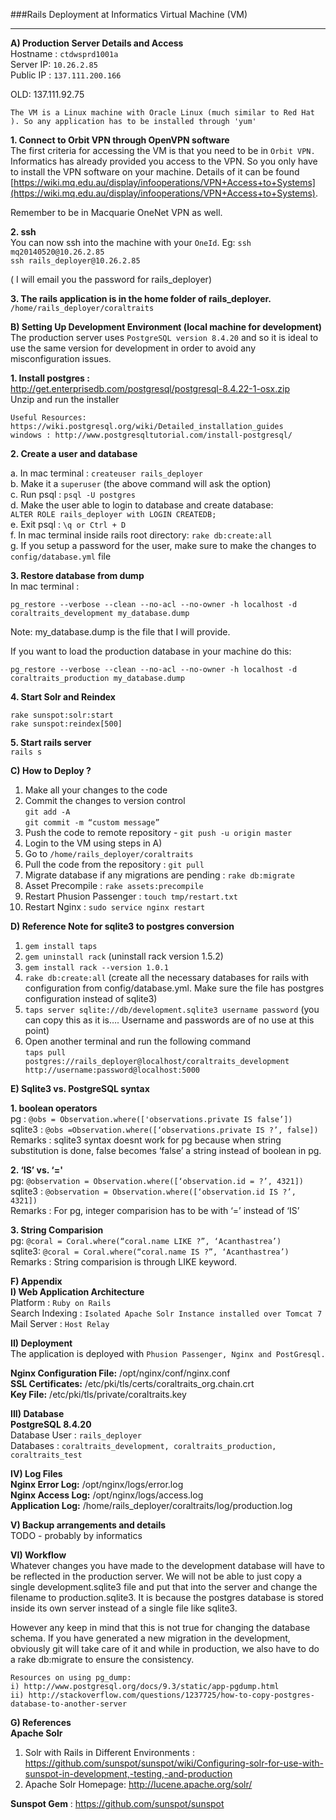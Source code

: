 ###Rails Deployment at Informatics Virtual Machine (VM)
***
 
**A) Production Server Details and Access**  
Hostname : `ctdwsprd1001a`  
Server IP: `10.26.2.85`  
Public IP : `137.111.200.166`  

OLD: 137.111.92.75


	The VM is a Linux machine with Oracle Linux (much similar to Red Hat ). So any application has to be installed through 'yum'  

**1. Connect to Orbit VPN through OpenVPN software**  
The first criteria for accessing the VM is that you need to be in `Orbit VPN.` Informatics has already provided you access to the VPN. So you only have to install the VPN software  on your machine. Details of it can be found [https://wiki.mq.edu.au/display/infooperations/VPN+Access+to+Systems](https://wiki.mq.edu.au/display/infooperations/VPN+Access+to+Systems).  
 
Remember to be in Macquarie OneNet VPN as well.  
 
**2. ssh**  
You can now ssh into the machine with your `OneId`. Eg:
``ssh mq20140520@10.26.2.85``  
``ssh rails_deployer@10.26.2.85``
 
( I will email you the password for rails_deployer)
 
**3. The rails application is in the home folder of rails_deployer.**  
`/home/rails_deployer/coraltraits`
 
  
**B) Setting Up Development Environment (local machine for development)**  
The production server uses `PostgreSQL version 8.4.20` and so it is ideal to use the same version for development in order to avoid any misconfiguration issues.    

**1. Install postgres :**  
http://get.enterprisedb.com/postgresql/postgresql-8.4.22-1-osx.zip  
Unzip and run the installer  

	Useful Resources:  
	https://wiki.postgresql.org/wiki/Detailed_installation_guides
	windows : http://www.postgresqltutorial.com/install-postgresql/
 
**2. Create a user and database**  

a. In mac terminal : `createuser rails_deployer`  
b. Make it a `superuser` (the above command will ask the option)  
c. Run psql : `psql -U postgres`  
d. Make the user able to login to database and create database:    
	`ALTER ROLE rails_deployer with LOGIN CREATEDB;`  
e. Exit psql : `\q or Ctrl + D`  
f. In mac terminal inside rails root directory: `rake db:create:all`  
g. If you setup a password for the user, make sure to make the changes to `config/database.yml` file  

**3. Restore database from dump**  
In mac terminal :  

	pg_restore --verbose --clean --no-acl --no-owner -h localhost -d coraltraits_development my_database.dump   

Note: my_database.dump is the file that I will provide.  

If you want to load the production database in your machine do this:

	pg_restore --verbose --clean --no-acl --no-owner -h localhost -d coraltraits_production my_database.dump 

**4. Start Solr and Reindex**  
	
	rake sunspot:solr:start
	rake sunspot:reindex[500]

**5. Start rails server**  
`rails s`

**C) How to Deploy ?**  

1. Make all your changes to the code  
2. Commit the changes to version control  
	`git add -A`  
	`git commit -m “custom message”`  
3. Push the code to remote repository - `git push -u origin master`
4. Login to the VM using steps in A)
5. Go to `/home/rails_deployer/coraltraits`
6. Pull the code from the repository : `git pull`
7. Migrate database if any migrations are pending : `rake db:migrate`
8. Asset Precompile : `rake assets:precompile`
9. Restart Phusion Passenger : `touch tmp/restart.txt`
10. Restart Nginx : `sudo service nginx restart`


**D) Reference Note for sqlite3 to postgres conversion**  

1. `gem install taps`
2. `gem uninstall rack` (uninstall rack version 1.5.2)
3. `gem install rack --version 1.0.1`
4. `rake db:create:all` (create all the necessary databases for rails with configuration from config/database.yml. Make sure the file has postgres configuration instead of sqlite3)
5. `taps server sqlite://db/development.sqlite3 username password` (you can copy this as it is…. Username and passwords are of no use at this point)
6. Open another terminal and run the following command  
`taps pull postgres://rails_deployer@localhost/coraltraits_development http://username:password@localhost:5000`
 

**E) Sqlite3 vs. PostgreSQL syntax**  

**1. boolean operators**  
pg : `@obs = Observation.where(['observations.private IS false’])`  
sqlite3 : `@obs =Observation.where([‘observations.private IS ?’, false])`  
Remarks : sqlite3 syntax doesnt work for pg because when string substitution is done, false becomes ‘false’ a string instead of boolean in pg.  

**2. ‘IS’ vs. ‘='**   
pg: `@observation = Observation.where([‘observation.id = ?’, 4321])`  
sqlite3 : `@observation = Observation.where([‘observation.id IS ?’, 4321])`  
Remarks : For pg, integer comparision has to be with ‘=’ instead of ‘IS’  

**3. String Comparision**  
pg: `@coral = Coral.where(“coral.name LIKE ?”, ‘Acanthastrea’)`  
sqlite3: `@coral = Coral.where(“coral.name IS ?”, ‘Acanthastrea’)`  
Remarks : String comparision is through LIKE keyword.


**F) Appendix**   
**I) Web Application Architecture**  
Platform : `Ruby on Rails`  
Search Indexing : `Isolated Apache Solr Instance installed over Tomcat 7`  
Mail Server : `Host Relay`  

**II) Deployment**  
The application is deployed with `Phusion Passenger, Nginx and PostGresql.`  

**Nginx Configuration File:** /opt/nginx/conf/nginx.conf  
**SSL Certificates:**  /etc/pki/tls/certs/coraltraits_org.chain.crt  
**Key File:** /etc/pki/tls/private/coraltraits.key  

**III) Database**  
**PostgreSQL 8.4.20**  
Database User : `rails_deployer`  
Databases : `coraltraits_development, coraltraits_production, coraltraits_test`  


**IV) Log Files**  
**Nginx Error Log:** /opt/nginx/logs/error.log  
**Nginx Access Log:** /opt/nginx/logs/access.log  
**Application Log:** /home/rails_deployer/coraltraits/log/production.log  

**V) Backup arrangements and details**  
TODO - probably by informatics  


**VI) Workflow**  
Whatever changes you have made to the development database will have to be reflected in the production server. We will not be able to just copy a single development.sqlite3 file and put that into the server and change the filename to production.sqlite3. It is because the postgres database is stored inside its own server instead of a single file like sqlite3. 
 
However any keep in mind that this is not true for changing the database schema. If you have generated a new migration in the development, obviously git will take care of it and while in production, we also have to do a rake db:migrate to ensure the consistency.
 
	Resources on using pg_dump:
	i) http://www.postgresql.org/docs/9.3/static/app-pgdump.html
	ii) http://stackoverflow.com/questions/1237725/how-to-copy-postgres-database-to-another-server
 

**G) References**  
**Apache Solr**  

1. Solr with Rails in Different Environments : https://github.com/sunspot/sunspot/wiki/Configuring-solr-for-use-with-sunspot-in-development,-testing,-and-production
2. Apache Solr Homepage: http://lucene.apache.org/solr/  

**Sunspot Gem** : https://github.com/sunspot/sunspot






